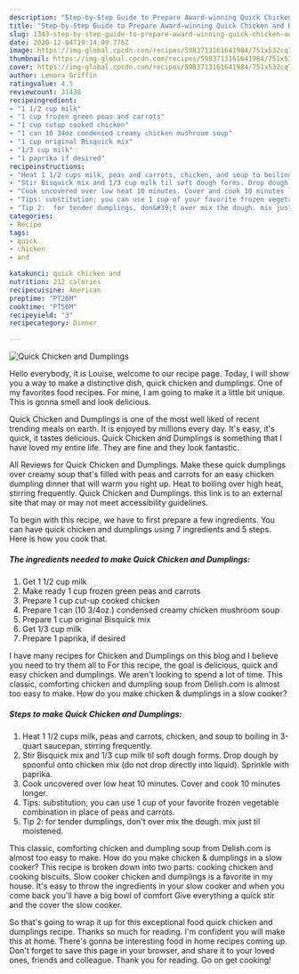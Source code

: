 ```yaml
---
description: "Step-by-Step Guide to Prepare Award-winning Quick Chicken and Dumplings"
title: "Step-by-Step Guide to Prepare Award-winning Quick Chicken and Dumplings"
slug: 1343-step-by-step-guide-to-prepare-award-winning-quick-chicken-and-dumplings
date: 2020-12-04T19:14:09.776Z
image: https://img-global.cpcdn.com/recipes/5983713161641984/751x532cq70/quick-chicken-and-dumplings-recipe-main-photo.jpg
thumbnail: https://img-global.cpcdn.com/recipes/5983713161641984/751x532cq70/quick-chicken-and-dumplings-recipe-main-photo.jpg
cover: https://img-global.cpcdn.com/recipes/5983713161641984/751x532cq70/quick-chicken-and-dumplings-recipe-main-photo.jpg
author: Lenora Griffin
ratingvalue: 4.5
reviewcount: 31438
recipeingredient:
- "1 1/2 cup milk"
- "1 cup frozen green peas and carrots"
- "1 cup cutup cooked chicken"
- "1 can 10 34oz condensed creamy chicken mushroom soup"
- "1 cup original Bisquick mix"
- "1/3 cup milk"
- "1 paprika if desired"
recipeinstructions:
- "Heat 1 1/2 cups milk, peas and carrots, chicken, and soup to boiling in 3-quart saucepan, stirring frequently."
- "Stir Bisquick mix and 1/3 cup milk til soft dough forms. Drop dough by spoonful onto chicken mix (do not drop directly into liquid). Sprinkle with paprika."
- "Cook uncovered over low heat 10 minutes. Cover and cook 10 minutes longer."
- "Tips: substitution; you can use 1 cup of your favorite frozen vegetable combination in place of peas and carrots."
- "Tip 2:  for tender dumplings, don&#39;t over mix the dough. mix just til moistened."
categories:
- Recipe
tags:
- quick
- chicken
- and

katakunci: quick chicken and 
nutrition: 212 calories
recipecuisine: American
preptime: "PT26M"
cooktime: "PT56M"
recipeyield: "3"
recipecategory: Dinner

---
```



![Quick Chicken and Dumplings](https://img-global.cpcdn.com/recipes/5983713161641984/751x532cq70/quick-chicken-and-dumplings-recipe-main-photo.jpg)

Hello everybody, it is Louise, welcome to our recipe page. Today, I will show you a way to make a distinctive dish, quick chicken and dumplings. One of my favorites food recipes. For mine, I am going to make it a little bit unique. This is gonna smell and look delicious.

Quick Chicken and Dumplings is one of the most well liked of recent trending meals on earth. It is enjoyed by millions every day. It's easy, it's quick, it tastes delicious. Quick Chicken and Dumplings is something that I have loved my entire life. They are fine and they look fantastic.

All Reviews for Quick Chicken and Dumplings. Make these quick dumplings over creamy soup that&#39;s filled with peas and carrots for an easy chicken dumpling dinner that will warm you right up. Heat to boiling over high heat, stirring frequently. Quick Chicken and Dumplings. this link is to an external site that may or may not meet accessibility guidelines.


To begin with this recipe, we have to first prepare a few ingredients. You can have quick chicken and dumplings using 7 ingredients and 5 steps. Here is how you cook that.

<!--inarticleads1-->

##### The ingredients needed to make Quick Chicken and Dumplings:

1. Get 1 1/2 cup milk
1. Make ready 1 cup frozen green peas and carrots
1. Prepare 1 cup cut-up cooked chicken
1. Prepare 1 can (10 3/4oz.) condensed creamy chicken mushroom soup
1. Prepare 1 cup original Bisquick mix
1. Get 1/3 cup milk
1. Prepare 1 paprika, if desired


I have many recipes for Chicken and Dumplings on this blog and I believe you need to try them all to For this recipe, the goal is delicious, quick and easy chicken and dumplings. We aren&#39;t looking to spend a lot of time. This classic, comforting chicken and dumpling soup from Delish.com is almost too easy to make. How do you make chicken &amp; dumplings in a slow cooker? 

<!--inarticleads2-->

##### Steps to make Quick Chicken and Dumplings:

1. Heat 1 1/2 cups milk, peas and carrots, chicken, and soup to boiling in 3-quart saucepan, stirring frequently.
1. Stir Bisquick mix and 1/3 cup milk til soft dough forms. Drop dough by spoonful onto chicken mix (do not drop directly into liquid). Sprinkle with paprika.
1. Cook uncovered over low heat 10 minutes. Cover and cook 10 minutes longer.
1. Tips: substitution; you can use 1 cup of your favorite frozen vegetable combination in place of peas and carrots.
1. Tip 2:  for tender dumplings, don&#39;t over mix the dough. mix just til moistened.


This classic, comforting chicken and dumpling soup from Delish.com is almost too easy to make. How do you make chicken &amp; dumplings in a slow cooker? This recipe is broken down into two parts: cooking chicken and cooking biscuits. Slow cooker chicken and dumplings is a favorite in my house. It&#39;s easy to throw the ingredients in your slow cooker and when you come back you&#39;ll have a big bowl of comfort Give everything a quick stir and the cover the slow cooker. 

So that's going to wrap it up for this exceptional food quick chicken and dumplings recipe. Thanks so much for reading. I'm confident you will make this at home. There's gonna be interesting food in home recipes coming up. Don't forget to save this page in your browser, and share it to your loved ones, friends and colleague. Thank you for reading. Go on get cooking!
